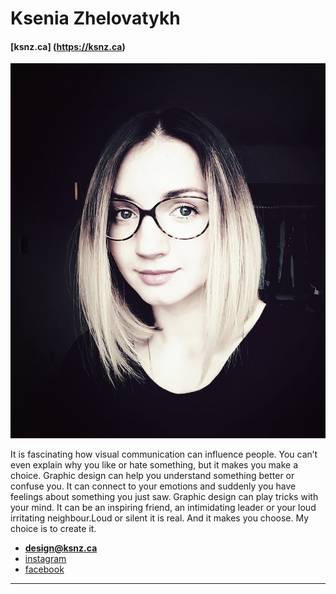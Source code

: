 # Ksenia Zhelovatykh

#### [ksnz.ca] (https://ksnz.ca)

![](Ksenia_Zhelovatykh.jpg)

It is fascinating how visual communication can influence people. You can’t even explain why you like or hate something, but it makes you make a choice. Graphic design can help you understand something better or confuse you. It can connect to your emotions and suddenly you have feelings about something you just saw. Graphic design can play tricks with your mind. It can be an inspiring friend, an intimidating leader or your loud irritating neighbour.Loud or silent it is real. And it makes you choose. My choice is to create it.

- **[design@ksnz.ca](mailto:design@ksnz.ca)**
- [instagram](https://www.instagram.com/ksenia.zh/)
- [facebook](https://www.facebook.com/ksenia.zhelovatykh)

---

